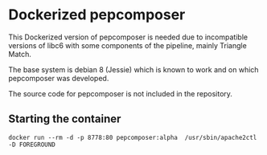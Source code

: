 # Dockerized pepcomposer

This Dockerized version of pepcomposer is needed due to incompatible versions of libc6 with some components of the pipeline, mainly Triangle Match.

The base system is debian 8 (Jessie) which is known to work and on which pepcomposer was developed.

The source code for pepcomposer is not included in the repository.

## Starting the container
`docker run --rm -d -p 8778:80 pepcomposer:alpha  /usr/sbin/apache2ctl -D FOREGROUND`

